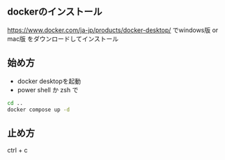 ## dockerのインストール
https://www.docker.com/ja-jp/products/docker-desktop/
でwindows版 or mac版 をダウンロードしてインストール

## 始め方
- docker desktopを起動
- power shell か zsh で
```bash
cd ..
docker compose up -d
```

## 止め方
ctrl + c